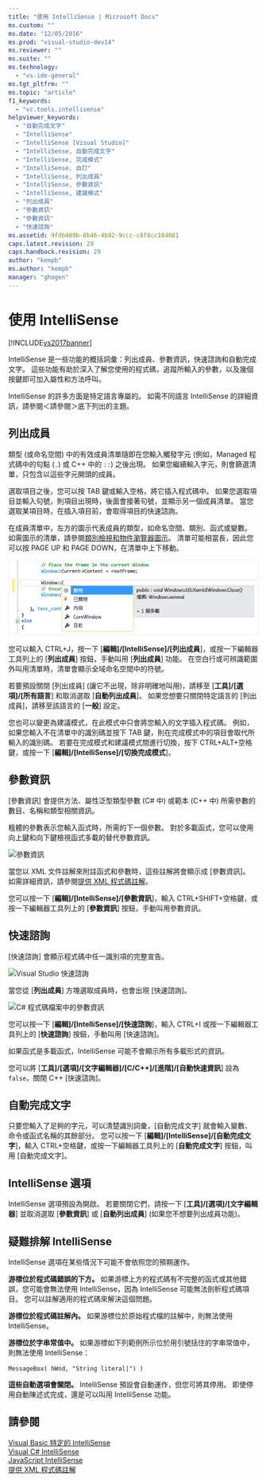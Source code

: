 ```yaml
---
title: "使用 IntelliSense | Microsoft Docs"
ms.custom: ""
ms.date: "12/05/2016"
ms.prod: "visual-studio-dev14"
ms.reviewer: ""
ms.suite: ""
ms.technology: 
  - "vs-ide-general"
ms.tgt_pltfrm: ""
ms.topic: "article"
f1_keywords: 
  - "vc.tools.intellisense"
helpviewer_keywords: 
  - "自動完成文字"
  - "IntelliSense"
  - "IntelliSense [Visual Studio]"
  - "IntelliSense, 自動完成文字"
  - "IntelliSense, 完成模式"
  - "IntelliSense, 自訂"
  - "IntelliSense, 列出成員"
  - "IntelliSense, 參數資訊"
  - "IntelliSense, 建議模式"
  - "列出成員"
  - "參數資訊"
  - "參數資訊"
  - "快速諮詢"
ms.assetid: 9fdb489b-8b46-4b92-9ccc-c8f8cc184081
caps.latest.revision: 29
caps.handback.revision: 29
author: "kempb"
ms.author: "kempb"
manager: "ghogen"
---
```

# 使用 IntelliSense
[!INCLUDE[vs2017banner](../code-quality/includes/vs2017banner.md)]

IntelliSense 是一些功能的概括詞彙：列出成員、參數資訊，快速諮詢和自動完成文字。  這些功能有助於深入了解您使用的程式碼，追蹤所輸入的參數，以及幾個按鍵即可加入屬性和方法呼叫。  
  
 IntelliSense 的許多方面是特定語言專屬的。  如需不同語言 IntelliSense 的詳細資訊，請參閱＜請參閱＞底下列出的主題。  
  
## 列出成員  
 類型 \(或命名空間\) 中的有效成員清單隨即在您輸入觸發字元 \(例如，Managed 程式碼中的句點 \(`.`\) 或 C\+\+ 中的 `::`\) 之後出現。  如果您繼續輸入字元，則會篩選清單，只包含以這些字元開頭的成員。  
  
 選取項目之後，您可以按 TAB 鍵或輸入空格，將它插入程式碼中。  如果您選取項目並輸入句號，則項目出現時，後面會接著句號，並顯示另一個成員清單。  當您選取某項目時，在插入項目前，會取得項目的快速諮詢。  
  
 在成員清單中，左方的圖示代表成員的類型，如命名空間、類別、函式或變數。  如需圖示的清單，請參閱[類別檢視和物件瀏覽器圖示](../ide/class-view-and-object-browser-icons.md)。  清單可能相當長，因此您可以按 PAGE UP 和 PAGE DOWN，在清單中上下移動。  
  
 ![Visual Studio 成員清單](../ide/media/vs2015_intellisense.png "vs2015\_Intellisense")  
  
 您可以輸入 CTRL\+J，按一下 \[**編輯\]\/\[IntelliSense\]\/\[列出成員**\]，或按一下編輯器工具列上的 \[**列出成員**\] 按鈕，手動叫用 \[**列出成員**\] 功能。  在空白行或可辨識範圍外叫用清單時，清單會顯示全域命名空間中的符號。  
  
 若要預設關閉 \[列出成員\] \(讓它不出現，除非明確地叫用\)，請移至 \[**工具\]\/\[選項\]\/\[所有語言**\] 和取消選取 \[**自動列出成員**\]。  如果您想要只關閉特定語言的 \[列出成員\]，請移至該語言的 \[**一般**\] 設定。  
  
 您也可以變更為建議模式，在此模式中只會將您輸入的文字插入程式碼。  例如，如果您輸入不在清單中的識別碼並按下 TAB 鍵，則在完成模式中的項目會取代所輸入的識別碼。  若要在完成模式和建議模式間進行切換，按下 CTRL\+ALT\+空格鍵，或按一下 \[**編輯\]\/\[IntelliSense\]\/\[切換完成模式**\]。  
  
## 參數資訊  
 \[參數資訊\] 會提供方法、屬性泛型類型參數 \(C\# 中\) 或範本 \(C\+\+ 中\) 所需參數的數目、名稱和類型相關資訊。  
  
 粗體的參數表示您輸入函式時，所需的下一個參數。  對於多載函式，您可以使用向上鍵和向下鍵檢視函式多載的替代參數資訊。  
  
 ![參數資訊](../ide/media/vs2015_param_info.png "VS2015\_param\_Info")  
  
 當您以 XML 文件註解來附註函式和參數時，這些註解將會顯示成 \[參數資訊\]。  如需詳細資訊，請參閱[提供 XML 程式碼註解](../ide/supplying-xml-code-comments.md)。  
  
 您可以按一下 \[**編輯\]\/\[IntelliSense\]\/\[參數資訊**\]，輸入 CTRL\+SHIFT\+空格鍵，或按一下編輯器工具列上的 \[**參數資訊**\] 按鈕，手動叫用參數資訊。  
  
## 快速諮詢  
 \[快速諮詢\] 會顯示程式碼中任一識別項的完整宣告。  
  
 ![Visual Studio 快速諮詢](../ide/media/vs2015_quick_info.png "VS2015\_Quick\_info")  
  
 當您從 \[**列出成員**\] 方塊選取成員時，也會出現 \[快速諮詢\]。  
  
 ![C&#35; 程式碼檔案中的參數資訊](../ide/media/vs2015_paraminfo.png "VS2015\_ParamInfo")  
  
 您可以按一下 \[**編輯\]\/\[IntelliSense\]\/\[快速諮詢**\]，輸入 CTRL\+I 或按一下編輯器工具列上的 \[**快速諮詢**\] 按鈕，手動叫用 \[快速諮詢\]。  
  
 如果函式是多載函式，IntelliSense 可能不會顯示所有多載形式的資訊。  
  
 您可以將 \[**工具\]\/\[選項\]\/\[文字編輯器\]\/\[C\/C\+\+\]\/\[進階\]\/\[自動快速資訊**\] 設為 `false`，關閉 C\+\+ \[快速諮詢\]。  
  
## 自動完成文字  
 只要您輸入了足夠的字元，可以清楚識別詞彙，\[自動完成文字\] 就會輸入變數、命令或函式名稱的其餘部分。  您可以按一下 \[**編輯\]\/\[IntelliSense\]\/\[自動完成文字**\]，輸入 CTRL\+空格鍵，或按一下編輯器工具列上的 \[**自動完成文字**\] 按鈕，叫用 \[自動完成文字\]。  
  
## IntelliSense 選項  
 IntelliSense 選項預設為開啟。  若要關閉它們，請按一下 \[**工具\]\/\[選項\]\/\[文字編輯器**\] 並取消選取 \[**參數資訊**\] 或 \[**自動列出成員**\] \(如果您不想要列出成員功能\)。  
  
## 疑難排解 IntelliSense  
 IntelliSense 選項在某些情況下可能不會依照您的預期運作。  
  
 **游標位於程式碼錯誤的下方。** 如果游標上方的程式碼有不完整的函式或其他錯誤，您可能會無法使用 IntelliSense，因為 IntelliSense 可能無法剖析程式碼項目。  您可以註解適用的程式碼來解決這個問題。  
  
 **游標位於程式碼註解內。** 如果游標位於原始程式檔的註解中，則無法使用 IntelliSense。  
  
 **游標位於字串常值中。** 如果游標如下列範例所示位於用引號括住的字串常值中，則無法使用 IntelliSense：  
  
```  
MessageBox( hWnd, "String literal|") )  
```  
  
 **這些自動選項會關閉。** IntelliSense 預設會自動運作，但您可將其停用。  即使停用自動陳述式完成，還是可以叫用 IntelliSense 功能。  
  
## 請參閱  
 [Visual Basic 特定的 IntelliSense](../ide/visual-basic-specific-intellisense.md)   
 [Visual C\# IntelliSense](../ide/visual-csharp-intellisense.md)   
 [JavaScript IntelliSense](../ide/javascript-intellisense.md)   
 [提供 XML 程式碼註解](../ide/supplying-xml-code-comments.md)